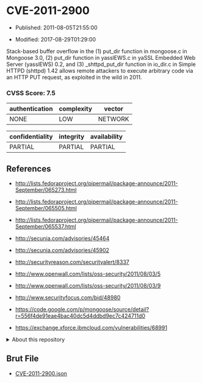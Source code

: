 # CVE-2011-2900

- Published: 2011-08-05T21:55:00

- Modified: 2017-08-29T01:29:00

Stack-based buffer overflow in the (1) put_dir function in mongoose.c in Mongoose 3.0, (2) put_dir function in yasslEWS.c in yaSSL Embedded Web Server (yasslEWS) 0.2, and (3) _shttpd_put_dir function in io_dir.c in Simple HTTPD (shttpd) 1.42 allows remote attackers to execute arbitrary code via an HTTP PUT request, as exploited in the wild in 2011.

### CVSS Score: **7.5**

| authentication | complexity | vector |
| --- | --- | --- |
| NONE | LOW | NETWORK |

| confidentiality | integrity | availability |
| --- | --- | --- |
| PARTIAL | PARTIAL | PARTIAL |

## References

* http://lists.fedoraproject.org/pipermail/package-announce/2011-September/065273.html

* http://lists.fedoraproject.org/pipermail/package-announce/2011-September/065505.html

* http://lists.fedoraproject.org/pipermail/package-announce/2011-September/065537.html

* http://secunia.com/advisories/45464

* http://secunia.com/advisories/45902

* http://securityreason.com/securityalert/8337

* http://www.openwall.com/lists/oss-security/2011/08/03/5

* http://www.openwall.com/lists/oss-security/2011/08/03/9

* http://www.securityfocus.com/bid/48980

* https://code.google.com/p/mongoose/source/detail?r=556f4de91eae4bac40dc5d4ddbd9ec7c424711d0

* https://exchange.xforce.ibmcloud.com/vulnerabilities/68991

<details>
<summary>About this repository</summary> 

  This repository is part of the project [Live Hack CVE](https://github.com/Live-Hack-CVE). Main website can be found [www.live-hack.org](https://www.live-hack.org) 
  
  Made by [Sn0wAlice](https://github.com/Sn0wAlice) for the people that care about security and need to have a feed of the latest CVEs. Hope you enjoy it, don't forget to star the repo and follow me on [Twitter](https://twitter.com/Sn0wAlice) and [Github](https://github.com/Sn0wAlice). And that is my [personnal website](https://www.alice-snow.me/)

  - [Home Page](https://github.com/Live-Hack-CVE)
  - [Framework](https://github.com/Live-Hack-CVE/cve-framework)
  - [CVE database](https://github.com/Live-Hack-CVE/full_database)
  - [Changelog](https://github.com/Live-Hack-CVE/Changelog)
</details>

## Brut File

* [CVE-2011-2900.json](https://raw.githubusercontent.com/Live-Hack-CVE/full_database/main/cves/2011/CVE-2011-2900.json)

